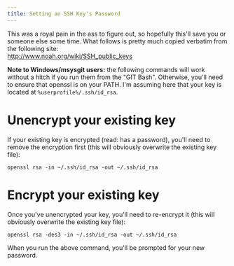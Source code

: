 ```yaml
---
title: Setting an SSH Key's Password
---
```


This was a royal pain in the ass to figure out, so hopefully this'll
save you or someone else some time. What follows is pretty much copied
verbatim from the following site:\
<http://www.noah.org/wiki/SSH_public_keys>

**Note to Windows/msysgit users:** the following commands will work
without a hitch if you run them from the "GIT Bash". Otherwise, you'll
need to ensure that openssl is on your PATH. I'm assuming here that your
key is located at <code>%userprofile%/.ssh/id\_rsa</code>.

# Unencrypt your existing key

If your existing key is encrypted (read: has a password), you'll need to
remove the encryption first (this will obviously overwrite the existing
key file):

``` {.console}
openssl rsa -in ~/.ssh/id_rsa -out ~/.ssh/id_rsa
```

# Encrypt your existing key

Once you've unencrypted your key, you'll need to re-encrypt it (this
will obviously overwrite the existing key file):

``` {.console}
openssl rsa -des3 -in ~/.ssh/id_rsa -out ~/.ssh/id_rsa
```

When you run the above command, you'll be prompted for your new
password.
